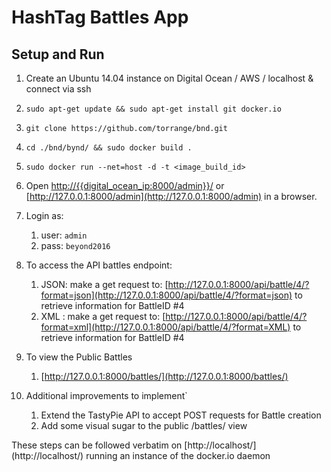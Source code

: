 # HashTag Battles App

## Setup and Run


1. Create an Ubuntu 14.04 instance on Digital Ocean / AWS / localhost & connect via ssh

2. `sudo apt-get update && sudo apt-get install git docker.io`

3. `git clone https://github.com/torrange/bnd.git`

4. `cd ./bnd/bynd/ && sudo docker build .`

5. `sudo docker run --net=host -d -t <image_build_id>`

6. Open [http://{{digital_ocean_ip:8000/admin}}/](http://127.0.0.1:8000/admin) or [http://127.0.0.1:8000/admin](http://127.0.0.1:8000/admin) in a browser.

7. Login as:
    1. user: `admin`
    2. pass: `beyond2016`

8. To access the API battles endpoint:
    1. JSON: make a get request to: [http://127.0.0.1:8000/api/battle/4/?format=json](http://127.0.0.1:8000/api/battle/4/?format=json) to retrieve information for BattleID #4
    1. XML : make a get request to: [http://127.0.0.1:8000/api/battle/4/?format=xml](http://127.0.0.1:8000/api/battle/4/?format=XML) to retrieve information for BattleID #4

9. To view the Public Battles
    1. [http://127.0.0.1:8000/battles/](http://127.0.0.1:8000/battles/)
    
10. Additional improvements to implement`
    1. Extend the TastyPie API to accept POST requests for Battle creation
    2. Add some visual sugar to the public /battles/ view

These steps can be followed verbatim on [http://localhost/] (http://localhost/) running an instance of the docker.io daemon

